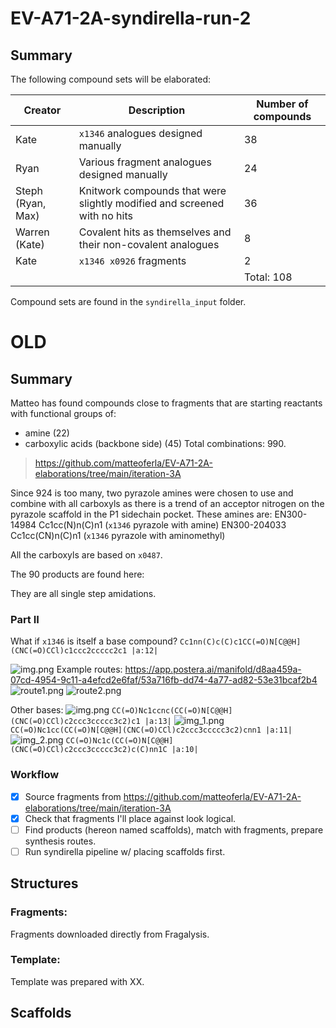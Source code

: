 # EV-A71-2A-syndirella-run-2

## Summary

The following compound sets will be elaborated:

| Creator | Description                                                              | Number of compounds |
| ------- |--------------------------------------------------------------------------|------------|
| Kate | `x1346` analogues designed manually                                      | 38         |
| Ryan | Various fragment analogues designed manually                             | 24         |
| Steph (Ryan, Max) | Knitwork compounds that were slightly modified and screened with no hits | 36         |
| Warren (Kate) | Covalent hits as themselves and their non-covalent analogues             | 8          |
| Kate | `x1346 x0926` fragments                                                  | 2          |
| | | Total: 108 |

Compound sets are found in the `syndirella_input` folder.

# OLD
## Summary
Matteo has found compounds close to fragments that are starting reactants with functional groups of:
- amine (22)
- carboxylic acids (backbone side) (45)
Total combinations: 990.
> https://github.com/matteoferla/EV-A71-2A-elaborations/tree/main/iteration-3A

Since 924 is too many, two pyrazole amines were chosen to use and combine with all carboxyls as there is a trend of an
acceptor nitrogen on the pyrazole scaffold in the P1 sidechain pocket. These amines are:
EN300-14984 Cc1cc(N)n(C)n1 (`x1346` pyrazole with amine)
EN300-204033 Cc1cc(CN)n(C)n1 (`x1346` pyrazole with aminomethyl)

All the carboxyls are based on `x0487`. 

The 90 products are found here:

They are all single step amidations. 

### Part II
What if `x1346` is itself a base compound? `Cc1nn(C)c(C)c1CC(=O)N[C@@H](CNC(=O)CCl)c1ccc2ccccc2c1 |a:12|`

![img.png](x1346.png)
Example routes: https://app.postera.ai/manifold/d8aa459a-07cd-4954-9c11-a4efcd2e6faf/53a716fb-dd74-4a77-ad82-53e31bcaf2b4
![route1.png](route1.png)
![route2.png](route2.png)

Other bases:
![img.png](img.png)
`CC(=O)Nc1ccnc(CC(=O)N[C@@H](CNC(=O)CCl)c2ccc3ccccc3c2)c1 |a:13|`
![img_1.png](img_1.png)
`CC(=O)Nc1cc(CC(=O)N[C@@H](CNC(=O)CCl)c2ccc3ccccc3c2)cnn1 |a:11|`
![img_2.png](img_2.png)
`CC(=O)Nc1c(CC(=O)N[C@@H](CNC(=O)CCl)c2ccc3ccccc3c2)c(C)nn1C |a:10|`

### Workflow
- [x] Source fragments from https://github.com/matteoferla/EV-A71-2A-elaborations/tree/main/iteration-3A
- [x] Check that fragments I'll place against look logical. 
- [ ] Find products (hereon named scaffolds), match with fragments, prepare synthesis routes.
- [ ] Run syndirella pipeline w/ placing scaffolds first. 

## Structures

### Fragments:
Fragments downloaded directly from Fragalysis.

### Template:
Template was prepared with XX.

## Scaffolds


